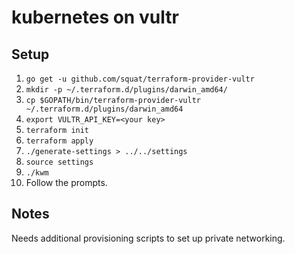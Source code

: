 # kubernetes on vultr

## Setup
1. `go get -u github.com/squat/terraform-provider-vultr`
2. `mkdir -p ~/.terraform.d/plugins/darwin_amd64/`
3. `cp $GOPATH/bin/terraform-provider-vultr ~/.terraform.d/plugins/darwin_amd64`
4. `export VULTR_API_KEY=<your key>`
5. `terraform init`
6. `terraform apply`
7. `./generate-settings > ../../settings`
7. `source settings`
8. `./kwm`
9. Follow the prompts.

## Notes
Needs additional provisioning scripts to set up private networking.
